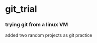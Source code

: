 # git_trial
<h3> trying git from a linux VM </h3>
<p> added two random projects as git practice </p>
